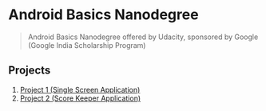 # Android Basics Nanodegree
>Android Basics Nanodegree offered by Udacity,  sponsored by Google  (Google India Scholarship Program)

## Projects
1. [Project 1 (Single Screen Application)](./Project1)
2. [Project 2 (Score Keeper Application)](./Project2)

